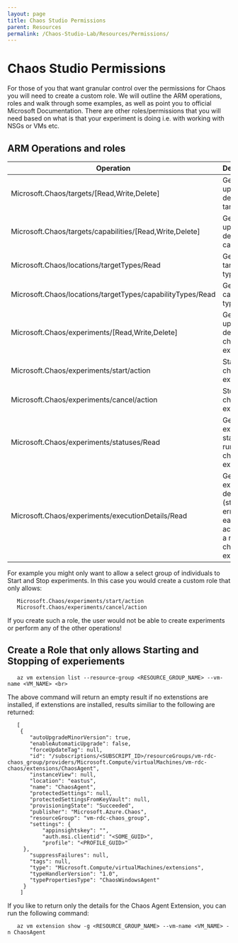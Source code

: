 ```yaml
---
layout: page
title: Chaos Studio Permissions
parent: Resources 
permalink: /Chaos-Studio-Lab/Resources/Permissions/
---
```


# Chaos Studio Permissions
For those of you that want granular control over the permissions for Chaos you will need to create a custom role.  We will outline the ARM operations, roles and walk through some examples, as well as point you to official Microsoft Documentation.  There are other roles/permissions that you will need based on what is that your experiment is doing i.e. with working with NSGs or VMs etc.

## ARM Operations and roles
| Operation | Description |
| --- | --- |
| Microsoft.Chaos/targets/[Read,Write,Delete] | Get, create, update, or delete a target. | 
| Microsoft.Chaos/targets/capabilities/[Read,Write,Delete] | Get, create, update, or delete a capability. |
| Microsoft.Chaos/locations/targetTypes/Read | Get all target types. |
| Microsoft.Chaos/locations/targetTypes/capabilityTypes/Read | Get all capability types. |
| Microsoft.Chaos/experiments/[Read,Write,Delete] | 	Get, create, update, or delete a chaos experiment. |
| Microsoft.Chaos/experiments/start/action | 	Start a chaos experiment. |
| Microsoft.Chaos/experiments/cancel/action | Stop a chaos experiment. | 
| Microsoft.Chaos/experiments/statuses/Read | Get the execution status for a run of a chaos experiment. |
| Microsoft.Chaos/experiments/executionDetails/Read | Get the execution details (status and errors for each action) for a run of a chaos experiment. |

For example you might only want to allow a select group of individuals to Start and Stop experiments.  In this case you would create a custom role that only allows:

   ~~~
      Microsoft.Chaos/experiments/start/action
      Microsoft.Chaos/experiments/cancel/action
   ~~~
   
If you create such a role, the user would not be able to create experiments or perform any of the other operations!   

## Create a Role that only allows Starting and Stopping of experiements
      

       az vm extension list --resource-group <RESOURCE_GROUP_NAME> --vm-name <VM_NAME> <br>

The above command will return an empty result if no extenstions are installed, if extenstions are installed, results similiar to the following are returned:<br>
    
       [
        {
           "autoUpgradeMinorVersion": true,
           "enableAutomaticUpgrade": false,
           "forceUpdateTag": null,
           "id": "/subscriptions/<SUBSCRIPT_ID>/resourceGroups/vm-rdc-chaos_group/providers/Microsoft.Compute/virtualMachines/vm-rdc-chaos/extensions/ChaosAgent",
           "instanceView": null,
           "location": "eastus",
           "name": "ChaosAgent",
           "protectedSettings": null,
           "protectedSettingsFromKeyVault": null,
           "provisioningState": "Succeeded",
           "publisher": "Microsoft.Azure.Chaos",
           "resourceGroup": "vm-rdc-chaos_group",
           "settings": {
               "appinsightskey": "",
               "auth.msi.clientid": "<SOME_GUID>",
               "profile": "<PROFILE_GUID>"
         },
           "suppressFailures": null,
           "tags": null,
           "type": "Microsoft.Compute/virtualMachines/extensions",
           "typeHandlerVersion": "1.0",
           "typePropertiesType": "ChaosWindowsAgent"
         }
        ]
    
If you like to return only the details for the Chaos Agent Extension, you can run the following command: <br>

       az vm extension show -g <RESOURCE_GROUP_NAME> --vm-name <VM_NAME> -n ChaosAgent
      
